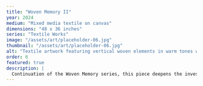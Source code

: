 ```yaml
---
title: "Woven Memory II"
year: 2024
medium: "Mixed media textile on canvas"
dimensions: "48 x 36 inches"
series: "Textile Works"
image: "/assets/art/placeholder-06.jpg"
thumbnail: "/assets/art/placeholder-06.jpg"
alt: "Textile artwork featuring vertical woven elements in warm tones with subtle color gradations"
order: 6
featured: true
description: |
  Continuation of the Woven Memory series, this piece deepens the investigation into textile as carrier of personal and cultural memory. The vertical orientation suggests growth and transformation.
---
```

